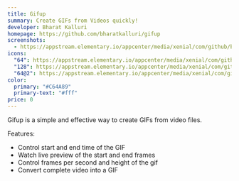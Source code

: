 ```yaml
---
title: Gifup
summary: Create GIFs from Videos quickly!
developer: Bharat Kalluri
homepage: https://github.com/bharatkalluri/gifup
screenshots:
  - https://appstream.elementary.io/appcenter/media/xenial/com/github/bharatkalluri.gifup.desktop/1C1200AD4D146EE398F87087FA56828E/screenshots/image-1_orig.png
icons:
  "64": https://appstream.elementary.io/appcenter/media/xenial/com/github/bharatkalluri.gifup.desktop/1C1200AD4D146EE398F87087FA56828E/icons/64x64/com.github.bharatkalluri.gifup_com.github.bharatkalluri.gifup.png
  "128": https://appstream.elementary.io/appcenter/media/xenial/com/github/bharatkalluri.gifup.desktop/1C1200AD4D146EE398F87087FA56828E/icons/128x128/com.github.bharatkalluri.gifup_com.github.bharatkalluri.gifup.png
  "64@2": https://appstream.elementary.io/appcenter/media/xenial/com/github/bharatkalluri.gifup.desktop/1C1200AD4D146EE398F87087FA56828E/icons/64x64@2/com.github.bharatkalluri.gifup_com.github.bharatkalluri.gifup.png
color:
  primary: "#C64A89"
  primary-text: "#fff"
price: 0
---
```


<p>Gifup is a simple and effective way to create GIFs from video files.</p>
<p>Features:</p>
<ul>
  <li>Control start and end time of the GIF</li>
  <li>Watch live preview of the start and end frames</li>
  <li>Control frames per second and height of the gif</li>
  <li>Convert complete video into a GIF</li>
</ul>